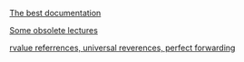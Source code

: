 [The best documentation](https://en.cppreference.com)

[Some obsolete lectures](https://github.com/alzobnin/hse-cs-prog/tree/master/2016-1)

[rvalue referrences, universal reverences, perfect forwarding](http://thbecker.net/articles/rvalue_references/section_01.html)
